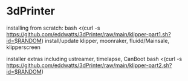 # 3dPrinter
installing from scratch:
bash <(curl -s https://github.com/eddwatts/3dPrinter/raw/main/klipper-part1.sh?id=$RANDOM)
install/update klipper, moonraker, fluidd/Mainsale, klipperscreen

installer extras including ustreamer, timelapse, CanBoot
bash <(curl -s https://github.com/eddwatts/3dPrinter/raw/main/klipper-part2.sh?id=$RANDOM)
